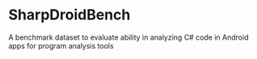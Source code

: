 # SharpDroidBench
A benchmark dataset to evaluate ability in analyzing C# code in Android apps for program analysis tools

